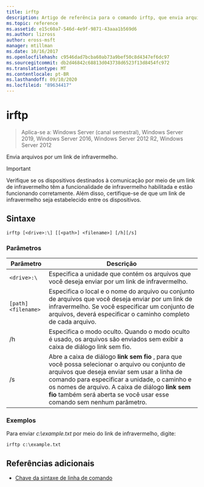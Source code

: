 ```yaml
---
title: irftp
description: Artigo de referência para o comando irftp, que envia arquivos por um link de infravermelho.
ms.topic: reference
ms.assetid: e15c60a7-546d-4e9f-9871-43aaa1b569d6
ms.author: lizross
author: eross-msft
manager: mtillman
ms.date: 10/16/2017
ms.openlocfilehash: c9546dad7bcba60ab73a9bef50c8d4347ef6dc97
ms.sourcegitcommit: db2d46842c68813d043738d6523f13d8454fc972
ms.translationtype: MT
ms.contentlocale: pt-BR
ms.lasthandoff: 09/10/2020
ms.locfileid: "89634417"
---
```

# <a name="irftp"></a>irftp

> Aplica-se a: Windows Server (canal semestral), Windows Server 2019, Windows Server 2016, Windows Server 2012 R2, Windows Server 2012

Envia arquivos por um link de infravermelho.

> [!IMPORTANT]
> Verifique se os dispositivos destinados à comunicação por meio de um link de infravermelho têm a funcionalidade de infravermelho habilitada e estão funcionando corretamente. Além disso, certifique-se de que um link de infravermelho seja estabelecido entre os dispositivos.

## <a name="syntax"></a>Sintaxe

```
irftp [<drive>:\] [[<path>] <filename>] [/h][/s]
```

### <a name="parameters"></a>Parâmetros

| Parâmetro | Descrição |
| --------- | ----------- |
| `<drive>:\` | Especifica a unidade que contém os arquivos que você deseja enviar por um link de infravermelho. |
| `[path]<filename>` | Especifica o local e o nome do arquivo ou conjunto de arquivos que você deseja enviar por um link de infravermelho. Se você especificar um conjunto de arquivos, deverá especificar o caminho completo de cada arquivo. |
| /h | Especifica o modo oculto. Quando o modo oculto é usado, os arquivos são enviados sem exibir a caixa de diálogo link sem fio. |
| /s | Abre a caixa de diálogo **link sem fio** , para que você possa selecionar o arquivo ou conjunto de arquivos que deseja enviar sem usar a linha de comando para especificar a unidade, o caminho e os nomes de arquivo. A caixa de diálogo **link sem fio** também será aberta se você usar esse comando sem nenhum parâmetro. |

### <a name="examples"></a>Exemplos

Para enviar *c:\example.txt* por meio do link de infravermelho, digite:

```
irftp c:\example.txt
```

## <a name="additional-references"></a>Referências adicionais

- [Chave da sintaxe de linha de comando](command-line-syntax-key.md)
